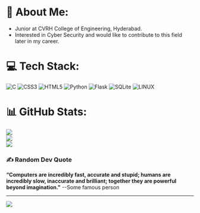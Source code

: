 # 💫 About Me:
* Junior at CVRH College of Engineering, Hyderabad.<br>
* Interested in Cyber Security and would like to contribute to this field later in my career.<br>


# 💻 Tech Stack:
![C](https://img.shields.io/badge/c-%2300599C.svg?style=for-the-badge&logo=c&logoColor=white) ![CSS3](https://img.shields.io/badge/css3-%231572B6.svg?style=for-the-badge&logo=css3&logoColor=white) ![HTML5](https://img.shields.io/badge/html5-%23E34F26.svg?style=for-the-badge&logo=html5&logoColor=white) ![Python](https://img.shields.io/badge/python-3670A0?style=for-the-badge&logo=python&logoColor=ffdd54) ![Flask](https://img.shields.io/badge/flask-%23000.svg?style=for-the-badge&logo=flask&logoColor=white) ![SQLite](https://img.shields.io/badge/sqlite-%2307405e.svg?style=for-the-badge&logo=sqlite&logoColor=white) ![LINUX](https://img.shields.io/badge/Linux-FCC624?style=for-the-badge&logo=linux&logoColor=black)
# 📊 GitHub Stats:
![](https://github-readme-stats.vercel.app/api?username=Yashwanth-13&theme=dark&hide_border=false&include_all_commits=true&count_private=true)<br/>
![](https://github-readme-streak-stats.herokuapp.com/?user=Yashwanth-13&theme=dark&hide_border=false)<br/>
![](https://github-readme-stats.vercel.app/api/top-langs/?username=Yashwanth-13&theme=dark&hide_border=false&include_all_commits=true&count_private=true&layout=compact)

### ✍️ Random Dev Quote
**“Computers are incredibly fast, accurate and stupid; humans are incredibly slow, inaccurate and brilliant; together they are powerful beyond imagination."**
--Some famous person

---
[![](https://visitcount.itsvg.in/api?id=Yashwanth-13&icon=0&color=0)](https://visitcount.itsvg.in)
